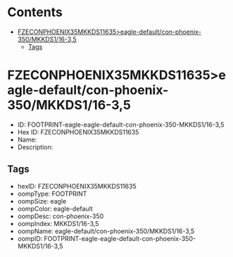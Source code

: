 



Contents
========

* [FZECONPHOENIX35MKKDS11635>eagle-default/con-phoenix-350/MKKDS1/16-3,5](#fzeconphoenix35mkkds11635eagle-defaultcon-phoenix-350mkkds116-35)
	* [Tags](#tags)

# FZECONPHOENIX35MKKDS11635>eagle-default/con-phoenix-350/MKKDS1/16-3,5

- ID: FOOTPRINT-eagle-eagle-default-con-phoenix-350-MKKDS1/16-3,5
- Hex ID: FZECONPHOENIX35MKKDS11635
- Name: 
- Description: 

## Tags

- hexID: FZECONPHOENIX35MKKDS11635
- oompType: FOOTPRINT
- oompSize: eagle
- oompColor: eagle-default
- oompDesc: con-phoenix-350
- oompIndex: MKKDS1/16-3,5
- oompName: eagle-default/con-phoenix-350/MKKDS1/16-3,5
- oompID: FOOTPRINT-eagle-eagle-default-con-phoenix-350-MKKDS1/16-3,5
